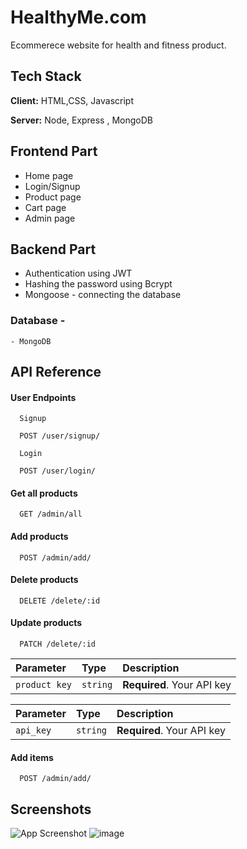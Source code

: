 
# HealthyMe.com 

Ecommerece website for health and fitness product.

## Tech Stack

**Client:** HTML,CSS, Javascript

**Server:** Node, Express , MongoDB


## Frontend Part

- Home page
- Login/Signup
- Product page
- Cart page
- Admin page

## Backend Part
- Authentication using JWT
- Hashing the password using Bcrypt
- Mongoose - connecting the database
### Database - 
    - MongoDB

## API Reference

#### User Endpoints

```http
  Signup

  POST /user/signup/
```
```http
  Login

  POST /user/login/
```
#### Get all products

```http
  GET /admin/all
```

#### Add products

```http
  POST /admin/add/
```
#### Delete products

```http
  DELETE /delete/:id
```
#### Update products

```http
  PATCH /delete/:id
```

| Parameter | Type     | Description                |
| :-------- | :------- | :------------------------- |
| `product key` | `string` | **Required**. Your API key |


| Parameter | Type     | Description                |
| :-------- | :------- | :------------------------- |
| `api_key` | `string` | **Required**. Your API key |

#### Add items

```http
  POST /admin/add/
```



## Screenshots

![App Screenshot](https://via.placeholder.com/468x300?text=App+Screenshot+Here)
![image](https://user-images.githubusercontent.com/109690823/223182325-47fc063c-11db-4559-91e2-199fba399d6c.png)

